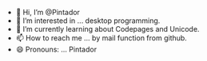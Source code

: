 - 👋 Hi, I’m @Pintador
- 👀 I’m interested in ... desktop programming.
- 🌱 I’m currently learning about Codepages and Unicode.
- 📫 How to reach me ... by mail function from github.
- 😄 Pronouns: ... Pintador

<!---
Pintador/Pintador is a ✨ special ✨ repository because its `README.md` (this file) appears on your GitHub profile.
You can click the Preview link to take a look at your changes.
--->
